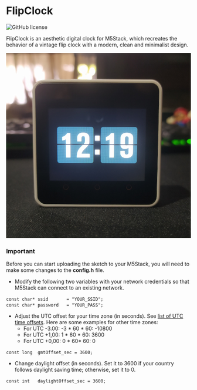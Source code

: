 # FlipClock

![GitHub license](https://img.shields.io/badge/MIT-blue?style=flat-square&label=License)

FlipClock is an aesthetic digital clock for M5Stack, which recreates the behavior of a vintage flip clock with a modern, clean and minimalist design.

![FlipClock](image/FlipClock.jpg)


### Important

Before you can start uploading the sketch to your M5Stack, you will need to make some changes to the **config.h** file.

* Modify the following two variables with your network credentials so that M5Stack can connect to an existing network.

```
const char* ssid       = "YOUR_SSID";
const char* password   = "YOUR_PASS";
```

* Adjust the UTC offset for your time zone (in seconds). See [list of UTC time offsets](https://en.wikipedia.org/wiki/List_of_UTC_offsets). Here are some examples for other time zones:
    * For UTC -3.00: -3 * 60 * 60: -10800
    * For UTC +1,00: 1 * 60 * 60: 3600
    * For UTC +0,00: 0 * 60* 60: 0

```
const long  gmtOffset_sec = 3600;
```

* Change daylight offset (in seconds). Set it to 3600 if your country follows daylight saving time; otherwise, set it to 0.

```
const int   daylightOffset_sec = 3600;
```
